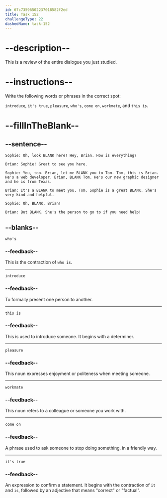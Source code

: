 ```yaml
---
id: 67c73596502237018582f2ed
title: Task 152
challengeType: 22
dashedName: task-152
---
```


<!-- REVIEW -->

# --description--

This is a review of the entire dialogue you just studied.

# --instructions--

Write the following words or phrases in the correct spot:

`introduce`, `it's true`, `pleasure`, `who's`, `come on`, `workmate`, and `this is`.

# --fillInTheBlank--

## --sentence--

`Sophie: Oh, look BLANK here! Hey, Brian. How is everything?`

`Brian: Sophie! Great to see you here.`

`Sophie: You, too. Brian, let me BLANK you to Tom. Tom, this is Brian. He's a web developer. Brian, BLANK Tom. He's our new graphic designer and he is from Texas.`

`Brian: It's a BLANK to meet you, Tom. Sophie is a great BLANK. She's very kind and helpful.`

`Sophie: Oh, BLANK, Brian!`

`Brian: But BLANK. She's the person to go to if you need help!`

## --blanks--

`who's`

### --feedback--

This is the contraction of `who is`.

---

`introduce`

### --feedback--

To formally present one person to another.

---

`this is`

### --feedback--

This is used to introduce someone. It begins with a determiner.

---

`pleasure`

### --feedback--

This noun expresses enjoyment or politeness when meeting someone.

---

`workmate`

### --feedback--

This noun refers to a colleague or someone you work with.

---

`come on`

### --feedback--

A phrase used to ask someone to stop doing something, in a friendly way.

---

`it's true`

### --feedback--

An expression to confirm a statement. It begins with the contraction of `it` and `is`, followed by an adjective that means "correct" or "factual".
